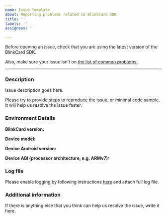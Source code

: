 ```yaml
---
name: Issue template
about: Reporting problems related to BlinkCard SDK
title: ''
labels: ''
assignees: ''

---
```


Before opening an issue, check that you are using the latest version of the BlinkCard SDK.

Also, make sure your issue isn't on [the list of common problems.](https://github.com/blinkcard/blinkcard-android#-frequently-asked-questions-and-known-problems)

---

### Description

Issue description goes here.

Please try to provide steps to reproduce the issue, or minimal code sample. It will help us resolve the issue faster.

### Environment Details

**BlinkCard version:**

**Device model:**

**Device Android version:**

**Device ABI (processor architecture, e.g. ARMv7):**

### Log file

Please enable logging by following instructions [here](https://github.com/blinkcard/blinkcard-android#other-problems) and attach full log file.

### Additional information

If there is anything else that you think can help us resolve the issue, write it here.
